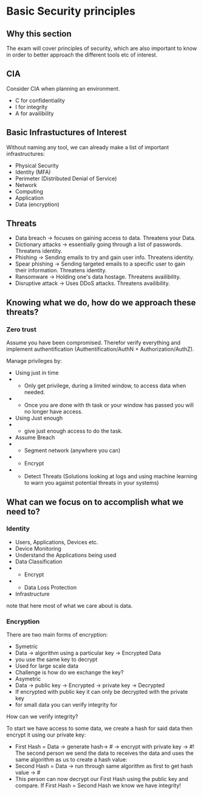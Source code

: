# Basic Security principles

## Why this section
The exam will cover principles of security, which are also important to know in order to better approach the different tools etc of interest.

## CIA

Consider CIA when planning an environment.

- C for confidentiality
- I for integrity
- A for availibility

## Basic Infrastuctures of Interest

Without naming any tool, we can already make a list of important infrastructures:

- Physical Security
- Identity (MFA)
- Perimeter (Distributed Denial of Service)
- Network
- Computing
- Application
- Data (encryption)

## Threats

- Data breach -> focuses on gaining access to data. Threatens your Data.
- Dictionary attacks -> essentially going through a list of passwords. Threatens identity.
- Phishing ->  Sending emails to try and gain user info. Threatens identity.
- Spear phishing -> Sending targeted emails to a specific user to gain their information. Threatens identity.
- Ransomware -> Holding one's data hostage. Threatens availibility.
- Disruptive attack -> Uses DDoS attacks. Threatens availibility.

## Knowing what we do, how do we approach these threats?

### Zero trust

Assume you have been compromised. Therefor verify everything and implement authentification (Authentification/AuthN + Authorization/AuthZ).

Manage privileges by:
- Using just in time
- - Only get privilege, during a limited window, to access data when needed. 
- - Once you are done with th task or your window has passed you will no longer have access.
- Using Just enough
- - give just enough access to do the task. 
- Assume Breach
- - Segment network (anywhere you can)
- - Encrypt
- - Detect Threats (Solutions looking at logs and using machine learning to warn you against potential threats in your systems)

## What can we focus on to accomplish what we need to?

### Identity

- Users, Applications, Devices etc.
- Device Monitoring
- Understand the Applications being used
- Data Classification
- - Encrypt
- - Data Loss Protection 
- Infrastructure

note that here most of what we care about is data.

### Encryption

There are two main forms of encryption:
- Symetric
 - Data -> algorithm using a particular key -> Encrypted Data
 - you use the same key to decrypt
 - Used for large scale data
 - Challenge is how do we exchange the key?
- Asymetric
 - Data -> public key -> Encrypted -> private key -> Decrypted
 - If encrypted with public key it can only be decrypted with the private key
 - for small data you can verify integrity for

How can we verify integrity?

To start we have access to some data, we create a hash for said data then encrypt it using our private key:
- First Hash = Data -> generate hash-> # -> encrypt with private key -> #!
The second person we send the data to receives the data and uses the same algorithm as us to create a hash value:
- Second Hash = Data -> run through same algorithm as first to get hash value -> #
- This person can now decrypt our First Hash using the public key and compare. If First Hash = Second Hash we know we have integrity!


